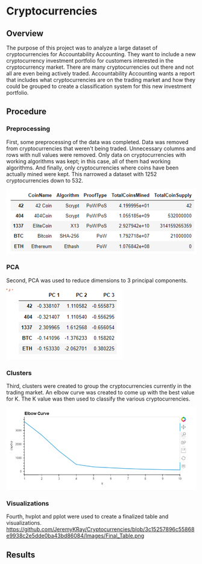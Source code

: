 # Cryptocurrencies
## Overview
The purpose of this project was to analyze a large dataset of cryptocurrencies for Accountability Accounting. They want to include a new cryptocurrency investment portfolio for customers interested in the cryptocurrency market. There are many cryptocurrencies out there and not all are even being actively traded. Accountability Accounting wants a report that includes what cryptocurrencies are on the trading market and how they could be grouped to create a classification system for this new investment portfolio. 

## Procedure
### Preprocessing
First, some preprocessing of the data was completed. Data was removed from cryptocurrencies that weren't being traded. Unnecessary columns and rows with null values were removed. Only data on cryptocurrencies with working algorithms was kept; in this case, all of them had working algorithms. And finally, only cryptocurrencies where coins have been actually mined were kept. This narrowed a dataset with 1252 cryptocurrencies down to 532.

![preprocessing.png](https://github.com/JeremyKRay/Cryptocurrencies/blob/f668993fb75cb06c4bb164e6f225a6dd3cce519d/Images/Preprocessing.png)

### PCA
Second, PCA was used to reduce dimensions to 3 principal components.

![PCA.png](https://github.com/JeremyKRay/Cryptocurrencies/blob/b675aeb0d0b0535cbfcda3d37095882eb60ea641/Images/PCA.png)

### Clusters
Third, clusters were created to group the cryptocurrencies currently in the trading market. An elbow curve was created to come up with the best value for K. The K value was then used to classify the various cryptocurrencies.

![Elbow_Curve.png](https://github.com/JeremyKRay/Cryptocurrencies/blob/c141db74fa99513a970ace2127c4c08a9516a6e0/Images/Elbow_Curve.png)

### Visualizations
Fourth, hvplot and pplot were used to create a finalized table and visualizations.
https://github.com/JeremyKRay/Cryptocurrencies/blob/3c15257896c55868e9938c2e5dde0ba43bd86084/Images/Final_Table.png
## Results


